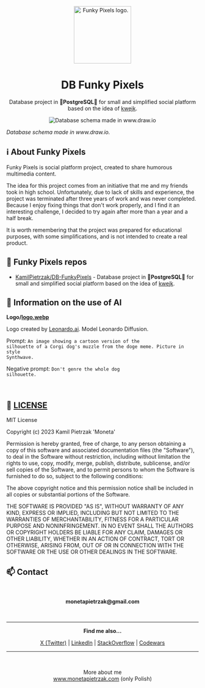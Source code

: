 <p align="center">
  <img src="https://pub-36399e9fe63f47ea950608686819ce35.r2.dev/project_funkypixels_logo.webp" alt="Funky Pixels logo." height=150 width=150>
</p>
<h1 align="center">DB Funky Pixels</h1>
<p align="center">
  Database project in <b>🐘PostgreSQL🐘</b> for small and simplified social platform based on the idea of <a href="https://kwejk.pl/" alt="Link to kwejk.pl.">kwejk</a>.
</p>

<p align="center">
  <img src="https://pub-36399e9fe63f47ea950608686819ce35.r2.dev/project_funkypixels_schema.svg" alt="Database schema made in www.draw.io">
</p>
<p><i>Database schema made in www.draw.io.</i></p>

<h2>ℹ️ About Funky Pixels</h2>
<p>Funky Pixels is social platform project, created to share humorous multimedia content.

The idea for this project comes from an initiative that me and my friends took in high school. Unfortunately, due to lack of skills and experience, the project was terminated after three years of work and was never completed. Because I enjoy fixing things that don't work properly, and I find it an interesting challenge, I decided to try again after more than a year and a half break.

It is worth remembering that the project was prepared for educational purposes, with some simplifications, and is not intended to create a real product.</p>

<h2>💾 Funky Pixels repos</h2>
<ul>
  <li><a href="https://github.com/KamilPietrzak/DB-FunkyPixels" alt="Link to repo with a database.">KamilPietrzak/DB-FunkyPixels</a> - Database project in <b>🐘PostgreSQL🐘</b> for small and simplified social platform based on the idea of <a href="https://kwejk.pl/" alt="Link to kwejk.pl.">kwejk</a>.</li>
</ul>

<h2>🤖 Information on the use of AI</h2>
<p><b>Logo/<a href="logo.webp" alt="Link to logo.webp file.">logo.webp</a></b></p>
<p>Logo created by <a href="https://app.leonardo.ai" alt="Link to Leonardo.ai.">Leonardo.ai</a>. Model Leonardo Diffusion.
  
<span>Prompt:</span>
<code>An image showing a cartoon version of the silhouette of a Corgi dog's muzzle from the doge meme. Picture in style Synthwave.</code>

<span>Negative prompt:</span>
<code>Don't genre the whole dog silhouette.</code>

<br>
<h2>📜 <a href="LICENSE">LICENSE</a></h2>
<p>
MIT License

Copyright (c) 2023 Kamil Pietrzak 'Moneta'

Permission is hereby granted, free of charge, to any person obtaining a copy
of this software and associated documentation files (the "Software"), to deal
in the Software without restriction, including without limitation the rights
to use, copy, modify, merge, publish, distribute, sublicense, and/or sell
copies of the Software, and to permit persons to whom the Software is
furnished to do so, subject to the following conditions:

The above copyright notice and this permission notice shall be included in all
copies or substantial portions of the Software.

THE SOFTWARE IS PROVIDED "AS IS", WITHOUT WARRANTY OF ANY KIND, EXPRESS OR
IMPLIED, INCLUDING BUT NOT LIMITED TO THE WARRANTIES OF MERCHANTABILITY,
FITNESS FOR A PARTICULAR PURPOSE AND NONINFRINGEMENT. IN NO EVENT SHALL THE
AUTHORS OR COPYRIGHT HOLDERS BE LIABLE FOR ANY CLAIM, DAMAGES OR OTHER
LIABILITY, WHETHER IN AN ACTION OF CONTRACT, TORT OR OTHERWISE, ARISING FROM,
OUT OF OR IN CONNECTION WITH THE SOFTWARE OR THE USE OR OTHER DEALINGS IN THE
SOFTWARE.
</p>

<h2>📫 Contact</h2>
<br>
<p align="center"><b>monetapietrzak@gmail.com</b></p>
<br>
<hr>
<p align="center"><b>Find me also...</b></p>
<p align="center">
  <a href="https://twitter.com/Moneta_Pietrzak" alt="Link to profile Kamil Pietrzak 'Moneta' in X (Twitter).">X (Twitter)</a> |
  <a href="https://www.linkedin.com/in/kamil-pietrzak-wroc/" alt="Link to profile Kamil Pietrzak 'Moneta' in LinkedIn.">LinkedIn</a> |
  <a href="https://stackoverflow.com/users/10077312/kamil-pietrzak-moneta" alt="Link to profile Kamil Pietrzak 'Moneta' in StackOverflow.">StackOverflow</a> |
  <a href="https://www.codewars.com/users/Moneta-Pietrzak" alt="Link to profile Kamil Pietrzak 'Moneta' in Codewars.">Codewars</a>
</p>
<hr>
<br>
<p align="center">More about me<br><a href="https://www.monetapietrzak.com/" alt="Link to Kamil pietrzak 'Moneta' site.">www.monetapietrzak.com</a> (only Polish)</p>
